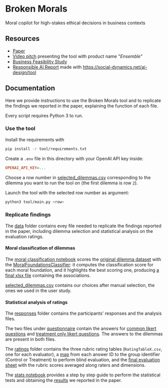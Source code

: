# Broken Morals

Moral copilot for high-stakes ethical decisions in business contexts

## Resources

- [Paper](paper/broken-morals-2025.pdf)
- [Video pitch](https://www.youtube.com/watch?v=7_pmrzyQGHE) presenting the tool with product name "_Ensemble_"
- [Business Feasibility Study](handins/business-feasibility-study.pdf)
- [Responsible AI Report](handins/rai-cards.pdf) made with https://social-dynamics.net/ai-design/tool

## Documentation

Here we provide instructions to use the Broken Morals tool
and to replicate the findings we reported in the paper, explaining the function of each file.

Every script requires Python 3 to run.

### Use the tool

Install the requirements with

```bash
pip install -r tool/requirements.txt
```

Create a `.env` file in this directory with your OpenAI API key inside:

```ini
OPENAI_API_KEY=...
```

Choose a row number in [selected_dilemmas.csv](data/dilemmas/selected_dilemmas.csv) corresponding to the dilemma you want to run the tool on (the first dilemma is row `2`).

Launch the tool with the selected row number as argument:

```bash
python3 tool/main.py <row>
```

### Replicate findings

The [data](data) folder contains evey file needed to replicate the findings reported in the paper, including dilemma selection and statistical analysis on the evaluation ratings.

#### Moral classification of dilemmas

The [moral classification notebook](data/dilemmas/moral_classification.ipynb) scores the [original dilemma dataset](data/dilemmas/crafting_tech_8_business_ethics.csv) with the [MoralFoundationsClassifier](https://huggingface.co/MMADS/MoralFoundationsClassifier): it computes the classification score for each moral foundation, and it highlights the best scoring one, producing [a final xlsx file](data/dilemmas/moral_classification_scored.xlsx) containing the associations.

[selected_dilemmas.csv](data/dilemmas/selected_dilemmas.csv) contains our choices after manual selection, the ones we used in the user study.

#### Statistical analysis of ratings

The [responses](data/responses/) folder contains the participants' responses and the analysis files.

The two files under [questionnaire](data/responses/questionnarie/) contain the answers for [common likert questions](data/responses/questionnarie/ResponsesQuestionarie.csv) and [treatment only likert questions](data/responses/questionnarie/ToolQuestionarie.csv). The answers to the dilemmas are present in both files.

The [ratings](data/responses/ratings/) folder contains the three rubric rating tables (`RatingTableX.csv`, one for each evaluator), a [map](data/responses/ratings/AnswerID_Group.csv) from each answer ID to the group identifier (Control or Treatment) to perform blind evaluation, and the [final evaluation sheet](data/responses/ratings/FinalDataset.csv) with the rubric scores averaged along raters and dimensions.

The [stats notebook](data/responses/stats.ipynb) provides a step by step guide to perform the statistical tests and obtaining the [results](data/responses/statistical_analysis_results.csv) we reported in the paper.
